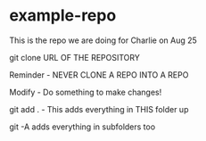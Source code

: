 # example-repo
This is the repo we are doing for Charlie on Aug 25

git clone URL OF THE REPOSITORY

Reminder - NEVER CLONE A REPO INTO A REPO

Modify - Do something to make changes!

git add . - This adds everything in THIS folder up

git -A adds everything in subfolders too

